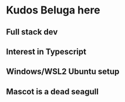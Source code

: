 # Kudos Beluga here
## Full stack dev
## Interest in Typescript
## Windows/WSL2 Ubuntu setup
## Mascot is a dead seagull
